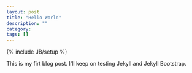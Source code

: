 ```yaml
---
layout: post
title: "Hello World"
description: ""
category:
tags: []
---
```

{% include JB/setup %}

This is my firt blog post. I'll keep on testing Jekyll and Jekyll Bootstrap.
